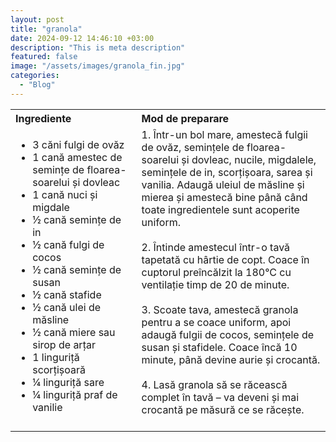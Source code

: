```yaml
---
layout: post
title: "granola"
date: 2024-09-12 14:46:10 +03:00
description: "This is meta description"
featured: false
image: "/assets/images/granola_fin.jpg"
categories:
  - "Blog"
---
```


<table style="width: 100%; border-collapse: collapse;">
  <tr>
    <th style="text-align: left;width: 40%;vertical-align: top;">Ingrediente</th>
    <th style="text-align: left;width: 60%;vertical-align: top;">Mod de preparare</th>
  </tr>
  <tr>
    <td style="text-align: left;width: 40%;vertical-align: top;">
      <ul>
        <li>3 căni fulgi de ovăz </li>
        <li>1 cană amestec de semințe de floarea-soarelui și dovleac</li>
        <li>1 cană nuci și migdale</li>
        <li>½ cană semințe de in</li>
        <li>½ cană fulgi de cocos</li>
        <li>½ cană semințe de susan</li>
        <li>½ cană stafide</li>
        <li>½ cană ulei de măsline</li>
        <li>½ cană miere sau sirop de arțar</li>
        <li>1 linguriță scorțișoară</li>
        <li>¼ linguriță sare</li>
        <li>¼ linguriță praf de vanilie</li>
      </ul>
    </td>
    <td style="text-align: left;width: 60%;vertical-align: top;">
      1. Într-un bol mare, amestecă fulgii de ovăz, semințele de floarea-soarelui și dovleac, nucile, migdalele, semințele de in, scorțișoara, sarea și vanilia. Adaugă uleiul de măsline și mierea și amestecă bine până când toate ingredientele sunt acoperite uniform.<br><br>
      2. Întinde amestecul într-o tavă tapetată cu hârtie de copt. Coace în cuptorul preîncălzit la 180°C cu ventilație timp de 20 de minute.<br><br>
      3. Scoate tava, amestecă granola pentru a se coace uniform, apoi adaugă fulgii de cocos, semințele de susan și stafidele. Coace încă 10 minute, până devine aurie și crocantă.<br><br>
      4. Lasă granola să se răcească complet în tavă – va deveni și mai crocantă pe măsură ce se răcește.<br><br>
    </td>
  </tr>
</table>
